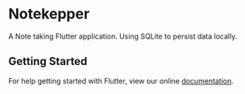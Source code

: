 # Notekepper

A Note taking Flutter application. Using SQLite to persist data locally.

## Getting Started

For help getting started with Flutter, view our online
[documentation](https://flutter.io/).
